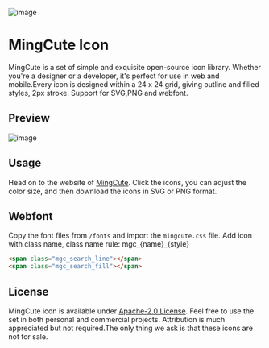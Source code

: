 ![image](https://github.com/Richard9394/MingCute/raw/main/MingCute_cover.png "MingCute Icon")
# MingCute Icon
MingCute is a set of simple and exquisite open-source icon library. Whether you're a designer or a developer, it's perfect for use in web and mobile.Every icon is designed within a 24 x 24 grid, giving outline and filled styles, 2px stroke. Support for SVG,PNG and webfont.
## Preview
![image](https://github.com/Richard9394/MingCute/raw/main/MingCute_icon.png "MingCute Icon")
## Usage
Head on to the website of [MingCute](https://www.mingcute.com/). Click the icons, you can adjust the color size, and then download the icons in SVG or PNG format. 
## Webfont
Copy the font files from  `/fonts` and import the `mingcute.css` file. Add icon with class name, class name rule: mgc_{name}_{style}
```html
<span class="mgc_search_line"></span>
<span class="mgc_search_fill"></span>
```
## License
MingCute icon is available under [Apache-2.0 License](https://github.com/Richard9394/MingCute/blob/main/LICENSE). Feel free to use the set in both personal and commercial projects. Attribution is much appreciated but not required.The only thing we ask is that these icons are not for sale.

